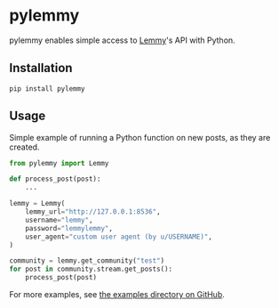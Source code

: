 # pylemmy

pylemmy enables simple access to [Lemmy](https://join-lemmy.org/)'s API with Python.

## Installation

```commandline
pip install pylemmy
```

## Usage

Simple example of running a Python function on new posts, as they are created.

```python
from pylemmy import Lemmy

def process_post(post):
    ...

lemmy = Lemmy(
    lemmy_url="http://127.0.0.1:8536",
    username="lemmy",
    password="lemmylemmy",
    user_agent="custom user agent (by u/USERNAME)",
)

community = lemmy.get_community("test")
for post in community.stream.get_posts():
    process_post(post)
```

For more examples, see [the examples directory on GitHub](https://github.com/dcferreira/pylemmy/tree/main/examples).
